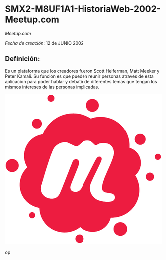 # SMX2-M8UF1A1-HistoriaWeb-2002-Meetup.com
*Meetup.com*

*Fecha de creación*: 12 de JUNIO 2002

## Definición:

Es un plataforma que los creadores fueron Scott Heiferman, Matt Meeker y Peter Kamali. Su funcion es que pueden reunir personas atraves de esta aplicacion para poder hablar y debatir de diferentes temas que tengan los mismos intereses de las personas implicadas.

![meetup_logo](https://github.com/alexka9/SMX2-M8UF1A1-HistoriaWeb-2002-Meetup.com/blob/main/Meetup_Logo.png "Imagen meetup")

op

